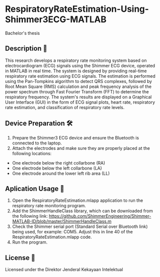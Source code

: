 # RespiratoryRateEstimation-Using-Shimmer3ECG-MATLAB
Bachelor's thesis

## Description 📝
This research develops a respiratory rate monitoring system based on electrocardiogram (ECG) signals using the Shimmer ECG device, operated in MATLAB in real time. The system is designed by providing real-time respiratory rate estimation using ECG signals. The estimation is performed using the Pan-Tompkins algorithm to detect QRS complexes, followed by Root Mean Square (RMS) calculation and peak frequency analysis of the power spectrum through Fast Fourier Transform (FFT) to determine the respiratory frequency. The system's results are displayed on a Graphical User Interface (GUI) in the form of ECG signal plots, heart rate, respiratory rate estimation, and classification of respiratory rate levels.

## Device Preparation 🛠
1. Prepare the Shimmer3 ECG device and ensure the Bluetooth is connected to the laptop.
2. Attach the electrodes and make sure they are properly placed at the following locations:
- One electrode below the right collarbone (RA)
- One electrode below the left collarbone (LA)
- One electrode around the lower left rib area (LL)

## Aplication Usage 🚀
1. Open the RespiratoryRateEstimation.mlapp application to run the respiratory rate monitoring program.
2. Add the ShimmerHandleClass library, which can be downloaded from the following link: https://github.com/ShimmerEngineering/Shimmer-MATLAB-ID/blob/master/ShimmerHandleClass.m
3. Check the Shimmer serial port (Standard Serial over Bluetooth link) being used, for example: COM5. Adjust this in line 40 of the RespiratoryRateEstimation.mlapp code.
4. Run the program.

## License 📜
Licensed under the Direktor Jenderal Kekayaan Intelektual
